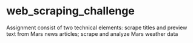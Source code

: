 # web_scraping_challenge
Assignment consist of two technical elements: scrape titles and preview text from Mars news articles; scrape and analyze Mars weather data
